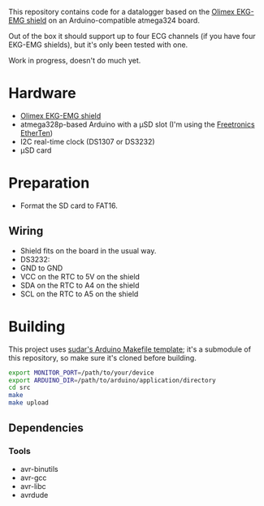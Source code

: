 This repository contains code for a datalogger based on the [Olimex
EKG-EMG shield](https://www.olimex.com/Products/Duino/Shields/SHIELD-EKG-EMG/)
on an Arduino-compatible atmega324 board.

Out of the box it should support up to four ECG channels (if you have
four EKG-EMG shields), but it's only been tested with one.

Work in progress, doesn't do much yet.

# Hardware

 - [Olimex EKG-EMG shield](https://www.olimex.com/Products/Duino/Shields/SHIELD-EKG-EMG/)
 - atmega328p-based Arduino with a μSD slot (I'm using the [Freetronics
   EtherTen](http://www.freetronics.com.au/products/etherten))
 - I2C real-time clock (DS1307 or DS3232)
 - μSD card

# Preparation

 - Format the SD card to FAT16.

## Wiring

 - Shield fits on the board in the usual way.
 - DS3232:
  - GND to GND
  - VCC on the RTC to 5V on the shield
  - SDA on the RTC to A4 on the shield
  - SCL on the RTC to A5 on the shield

# Building

This project uses [sudar's Arduino Makefile
template](https://github.com/sudar/Arduino-Makefile); it's a submodule
of this repository, so make sure it's cloned before building.

```sh
export MONITOR_PORT=/path/to/your/device
export ARDUINO_DIR=/path/to/arduino/application/directory
cd src
make
make upload
```

## Dependencies

### Tools

 - avr-binutils
 - avr-gcc
 - avr-libc
 - avrdude
